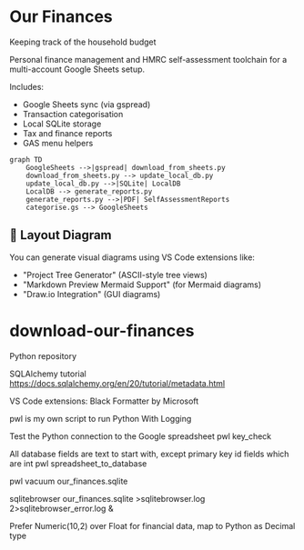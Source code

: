 # Our Finances

Keeping track of the household budget

Personal finance management and HMRC self-assessment toolchain for a multi-account Google Sheets setup.

Includes:
- Google Sheets sync (via gspread)
- Transaction categorisation
- Local SQLite storage
- Tax and finance reports
- GAS menu helpers

```mermaid
graph TD
    GoogleSheets -->|gspread| download_from_sheets.py
    download_from_sheets.py --> update_local_db.py
    update_local_db.py -->|SQLite| LocalDB
    LocalDB --> generate_reports.py
    generate_reports.py -->|PDF| SelfAssessmentReports
    categorise.gs --> GoogleSheets
```
## 🧩 Layout Diagram
You can generate visual diagrams using VS Code extensions like:
- "Project Tree Generator" (ASCII-style tree views)
- "Markdown Preview Mermaid Support" (for Mermaid diagrams)
- "Draw.io Integration" (GUI diagrams)

# download-our-finances
Python repository

SQLAlchemy tutorial
https://docs.sqlalchemy.org/en/20/tutorial/metadata.html

VS Code extensions:
Black Formatter by Microsoft

pwl is my own script to run Python With Logging

Test the Python connection to the Google spreadsheet
pwl key_check

All database fields are text to start with, except primary key id fields which are int
pwl spreadsheet_to_database

pwl vacuum our_finances.sqlite

sqlitebrowser our_finances.sqlite >sqlitebrowser.log 2>sqlitebrowser_error.log &

Prefer Numeric(10,2) over Float for financial data, map to Python as Decimal type

